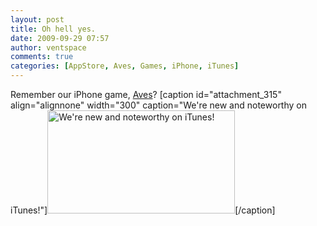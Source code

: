 ```yaml
---
layout: post
title: Oh hell yes.
date: 2009-09-29 07:57
author: ventspace
comments: true
categories: [AppStore, Aves, Games, iPhone, iTunes]
---
```

Remember our iPhone game, <a href="http://www.audioghost.com/">Aves</a>?
[caption id="attachment_315" align="alignnone" width="300" caption="We\'re new and noteworthy on iTunes!"]<a href="http://ventspace.files.wordpress.com/2009/09/newnoteworthy.jpg"><img src="http://ventspace.files.wordpress.com/2009/09/newnoteworthy.jpg?w=300" alt="We&#39;re new and noteworthy on iTunes!" title="We&#39;re new and noteworthy!" width="300" height="165" class="size-medium wp-image-315" /></a>[/caption]
